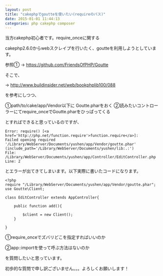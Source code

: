 ```yaml
---
layout: post
title: "cakephpでgoutteを使いたい(requireのパス)"
date: 2015-01-01 11:44:13
categories: php cakephp composer
---
```

<p>当方cakephp初心者です。require_onceに関する</p>

<p>cakephp2.6.0からwebスクレイプを行いたく、goutteを利用しようとしています。</p>

<p>参照① ->  <a href="https://github.com/FriendsOfPHP/Goutte" rel="nofollow">https://github.com/FriendsOfPHP/Goutte</a></p>

<p>そこで、</p>

<p>-> <a href="http://www.buildinsider.net/web/bookphplib100/088" rel="nofollow">http://www.buildinsider.net/web/bookphplib100/088</a></p>

<p>を参考にしつつ、</p>

<p>①path/to/cake/app/Vendor以下に Goutte.pharをおく
②読みたいコントローラーにてrequire_onceでGoutte.pharをひっぱってくる</p>

<p>とすればできると思っているのですが、</p>

<pre><code>Error: require() [&lt;a href='http://php.net/function.require'&gt;function.require&lt;/a&gt;]: 
Failed opening required '/Library/WebServer/Documents/yushen/app/Vendor/goutte.phar' 
(include_path='/Library/WebServer/Documents/yushen/lib:.:') 
File: /Library/WebServer/Documents/yushen/app/Controller/EditController.php 
Line: 2
</code></pre>

<p>とエラーが出てきてしまいます。以下実際に書いたコードになります。</p>

<pre><code>&lt;?php 
require "/Library/WebServer/Documents/yushen/app/Vendor/goutte.phar";
use Goutte\Client;

class EditController extends AppController{

    public function add(){

        $client = new Client();
    }

}
</code></pre>

<p>①require_onceでズバリどこを指定すればいいのか</p>

<p>②app::importを使って呼ぶ方法はないのか</p>

<p>を質問したいと思っています。</p>

<p>初歩的な質問で申し訳ございません。。。よろしくお願いします！</p>
